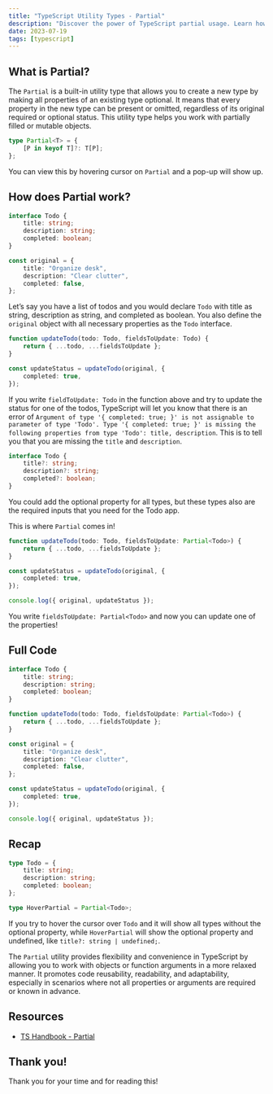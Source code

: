 ```yaml
---
title: "TypeScript Utility Types - Partial"
description: "Discover the power of TypeScript partial usage. Learn how to efficiently narrow down and limit object properties in just a few steps."
date: 2023-07-19
tags: [typescript]
---
```


## What is Partial?

The `Partial` is a built-in utility type that allows you to create a new type by making all properties of an existing type optional. It means that every property in the new type can be present or omitted, regardless of its original required or optional status. This utility type helps you work with partially filled or mutable objects.

```ts
type Partial<T> = {
	[P in keyof T]?: T[P];
};
```

You can view this by hovering cursor on `Partial` and a pop-up will show up.

## How does Partial work?

```ts
interface Todo {
	title: string;
	description: string;
	completed: boolean;
}

const original = {
	title: "Organize desk",
	description: "Clear clutter",
	completed: false,
};
```

Let’s say you have a list of todos and you would declare `Todo` with title as string, description as string, and completed as boolean. You also define the `original` object with all necessary properties as the `Todo` interface.

```ts
function updateTodo(todo: Todo, fieldsToUpdate: Todo) {
	return { ...todo, ...fieldsToUpdate };
}

const updateStatus = updateTodo(original, {
	completed: true,
});
```

If you write `fieldToUpdate: Todo` in the function above and try to update the status for one of the todos, TypeScript will let you know that there is an error of `Argument of type '{ completed: true; }' is not assignable to parameter of type 'Todo'. Type '{ completed: true; }' is missing the following properties from type 'Todo': title, description`. This is to tell you that you are missing the `title` and `description`.

```ts
interface Todo {
	title?: string;
	description?: string;
	completed?: boolean;
}
```

You could add the optional property for all types, but these types also are the required inputs that you need for the Todo app.

This is where `Partial` comes in!

```ts
function updateTodo(todo: Todo, fieldsToUpdate: Partial<Todo>) {
	return { ...todo, ...fieldsToUpdate };
}

const updateStatus = updateTodo(original, {
	completed: true,
});

console.log({ original, updateStatus });
```

You write `fieldsToUpdate: Partial<Todo>` and now you can update one of the properties!

## Full Code

```ts
interface Todo {
	title: string;
	description: string;
	completed: boolean;
}

function updateTodo(todo: Todo, fieldsToUpdate: Partial<Todo>) {
	return { ...todo, ...fieldsToUpdate };
}

const original = {
	title: "Organize desk",
	description: "Clear clutter",
	completed: false,
};

const updateStatus = updateTodo(original, {
	completed: true,
});

console.log({ original, updateStatus });
```

## Recap

```ts
type Todo = {
	title: string;
	description: string;
	completed: boolean;
};

type HoverPartial = Partial<Todo>;
```

If you try to hover the cursor over `Todo` and it will show all types without the optional property, while `HoverPartial` will show the optional property and undefined, like `title?: string | undefined;`.

The `Partial` utility provides flexibility and convenience in TypeScript by allowing you to work with objects or function arguments in a more relaxed manner. It promotes code reusability, readability, and adaptability, especially in scenarios where not all properties or arguments are required or known in advance.

## Resources

- [TS Handbook - Partial](https://www.typescriptlang.org/docs/handbook/utility-types.html#partialtype)

## Thank you!

Thank you for your time and for reading this!

